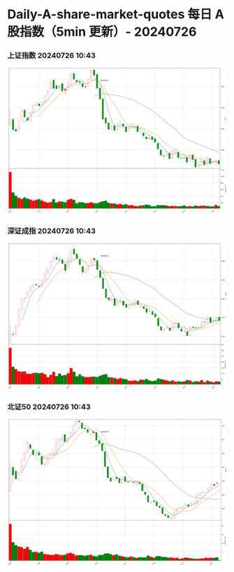 
# Daily-A-share-market-quotes 每日 A 股指数（5min 更新）- 20240726

### 上证指数 20240726 10:43
![](./fig/2024/7/20240726-sh000001.png)

### 深证成指 20240726 10:43
![](./fig/2024/7/20240726-sz399001.png)

### 北证50 20240726 10:43
![](./fig/2024/7/20240726-bj899050.png)
